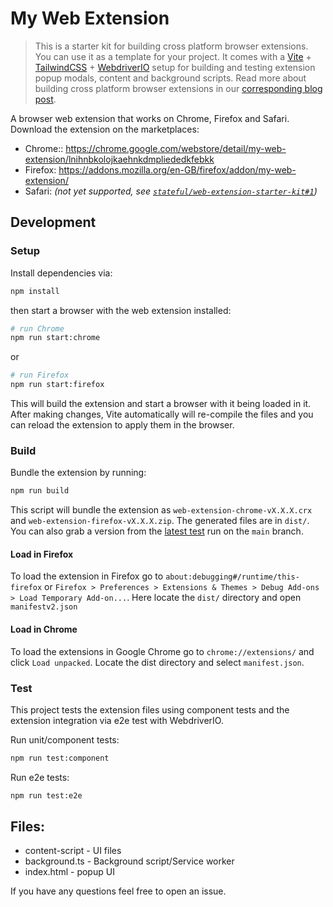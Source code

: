# My Web Extension

> This is a starter kit for building cross platform browser extensions. You can use it as a template for your project. It comes with a [Vite](https://vitejs.dev/) + [TailwindCSS](https://tailwindcss.com/) + [WebdriverIO](https://webdriver.io) setup for building and testing extension popup modals, content and background scripts. Read more about building cross platform browser extensions in our [corresponding blog post](https://stateful.com/blog/building-cross-browser-web-extensions).

A browser web extension that works on Chrome, Firefox and Safari. Download the extension on the marketplaces:

-   Chrome:: https://chrome.google.com/webstore/detail/my-web-extension/lnihnbkolojkaehnkdmpliededkfebkk
-   Firefox: https://addons.mozilla.org/en-GB/firefox/addon/my-web-extension/
-   Safari: _(not yet supported, see [`stateful/web-extension-starter-kit#1`](https://github.com/stateful/web-extension-starter-kit/issues/1))_

## Development

### Setup

Install dependencies via:

```sh
npm install
```

then start a browser with the web extension installed:

```sh
# run Chrome
npm run start:chrome
```

or

```sh
# run Firefox
npm run start:firefox
```

This will build the extension and start a browser with it being loaded in it. After making changes, Vite automatically will re-compile the files and you can reload the extension to apply them in the browser.

### Build

Bundle the extension by running:

```sh
npm run build
```

This script will bundle the extension as `web-extension-chrome-vX.X.X.crx` and `web-extension-firefox-vX.X.X.zip`. The generated files are in `dist/`. You can also grab a version from the [latest test](https://github.com/stateful/web-extension-starter-kit/actions/workflows/test.yml) run on the `main` branch.

#### Load in Firefox

To load the extension in Firefox go to `about:debugging#/runtime/this-firefox` or `Firefox > Preferences > Extensions & Themes > Debug Add-ons > Load Temporary Add-on...`. Here locate the `dist/` directory and open `manifestv2.json`

#### Load in Chrome

To load the extensions in Google Chrome go to `chrome://extensions/` and click `Load unpacked`. Locate the dist directory and select `manifest.json`.

### Test

This project tests the extension files using component tests and the extension integration via e2e test with WebdriverIO.

Run unit/component tests:

```sh
npm run test:component
```

Run e2e tests:

```sh
npm run test:e2e
```

## Files:

-   content-script - UI files
-   background.ts - Background script/Service worker
-   index.html - popup UI

If you have any questions feel free to open an issue.
